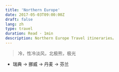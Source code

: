 ```yaml
---
title: 'Northern Europe'
date: 2017-05-03T09:00:00Z
draft: false
lang: zh
type: travel
duration: Read · 1min
description: Northern Europe Travel itineraries。
---
```


> 冷，性冷淡风，北极熊，极光

- 瑞典 → 挪威 → 丹麦 → 芬兰
